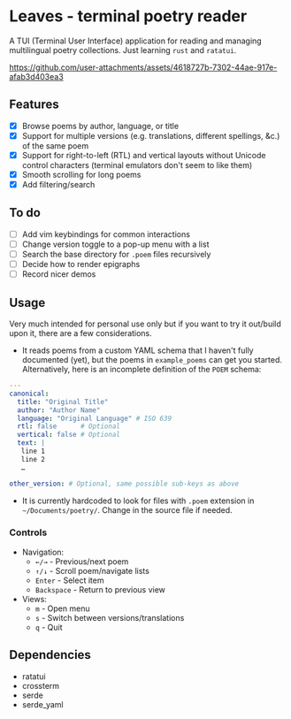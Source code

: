 # Leaves - terminal poetry reader

A TUI (Terminal User Interface) application for reading and managing multilingual poetry collections. Just learning `rust` and `ratatui`.

https://github.com/user-attachments/assets/4618727b-7302-44ae-917e-afab3d403ea3

## Features

- [x] Browse poems by author, language, or title
- [x] Support for multiple versions (e.g. translations, different spellings, &c.) of the same poem
- [x] Support for right-to-left (RTL) and vertical layouts without Unicode control characters (terminal emulators don't seem to like them)
- [x] Smooth scrolling for long poems
- [x] Add filtering/search 

## To do

- [ ] Add vim keybindings for common interactions
- [ ] Change version toggle to a pop-up menu with a list
- [ ] Search the base directory for `.poem` files recursively 
- [ ] Decide how to render epigraphs
- [ ] Record nicer demos

## Usage

Very much intended for personal use only but if you want to try it out/build upon it, there are a few considerations.

- It reads poems from a custom YAML schema that I haven't fully documented (yet), but the poems in `example_poems` can get you started. Alternatively, here is an incomplete definition of the `POEM` schema:

```yaml
---
canonical:
  title: "Original Title"
  author: "Author Name"
  language: "Original Language" # ISO 639
  rtl: false      # Optional
  vertical: false # Optional
  text: |
   line 1
   line 2
   …

other_version: # Optional, same possible sub-keys as above
```

- It is currently hardcoded to look for files  with `.poem` extension in `~/Documents/poetry/`. Change in the source file if needed. 

### Controls

- Navigation:
  - `←/→` - Previous/next poem
  - `↑/↓` - Scroll poem/navigate lists
  - `Enter` - Select item
  - `Backspace` - Return to previous view
- Views:
  - `m` - Open menu
  - `s` - Switch between versions/translations
  - `q` - Quit

## Dependencies

- ratatui
- crossterm
- serde
- serde_yaml
